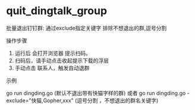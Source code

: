 # quit_dingtalk_group

批量退出钉钉群: 通过exclude指定关键字 排除不想退出的群,逗号分割

操作步骤
1. 运行后 会打开浏览器 提示扫码。
2. 扫码后，请手动点击收起提示下载的浮层
3. 手动点击 联系人，触发自动退群

示例

go run dingding.go (默认不退出带有快猫字样的群)  或者
go run dingding.go -exclude="快猫,Gopher,xxx" (逗号分割 ，不想退出的群名关键字)
